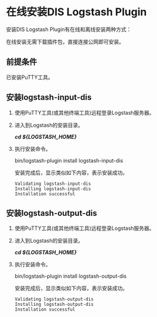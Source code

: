 # 在线安装DIS Logstash Plugin<a name="dgc_01_0237"></a>

安装DIS Logstash Plugin有在线和离线安装两种方式：

在线安装无需下载插件包，直接连接公网即可安装。

## 前提条件<a name="zh-cn_topic_0194140845_section13422180184114"></a>

已安装PuTTY工具。

## 安装logstash-input-dis<a name="zh-cn_topic_0194140845_section158925115333"></a>

1.  使用PuTTY工具\(或其他终端工具\)远程登录Logstash服务器。
2.  进入到Logstash的安装目录。

    **_cd $\{LOGSTASH\_HOME\}_**

3.  执行安装命令。

    bin/logstash-plugin install logstash-input-dis

    安装完成后，显示类似如下内容，表示安装成功。

    ```
    Validating logstash-input-dis
    Installing logstash-input-dis
    Installation successful
    ```


## 安装**logstash-output-dis**<a name="zh-cn_topic_0194140845_section36194933312"></a>

1.  使用PuTTY工具\(或其他终端工具\)远程登录Logstash服务器。
2.  进入到Logstash的安装目录。

    **_cd $\{LOGSTASH\_HOME\}_**

3.  执行安装命令。

    bin/logstash-plugin install logstash-output-dis

    安装完成后，显示类似如下内容，表示安装成功。

    ```
    Validating logstash-output-dis
    Installing logstash-output-dis
    Installation successful
    ```


